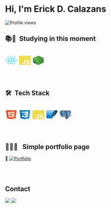 <h1 align="left">Hi, I'm Erick D. Calazans</h1>
<p align="left"> <img src="https://komarev.com/ghpvc/?username=ecalazans&color=yellow" alt="Profile views" /></p>

## 📚📖 &nbsp;Studying in this moment
<div style="display: inline_block"><br>
  <img align="center" alt="Ecalazans-React" height="30" width="40" src="https://raw.githubusercontent.com/devicons/devicon/master/icons/react/react-original.svg">
  <img align="center" alt="Ecalazans-Js" height="30" width="40" src="https://raw.githubusercontent.com/devicons/devicon/master/icons/javascript/javascript-plain.svg">
  <img align="center" alt="Ecalazans-Nodejs" height="30" width="40" src="https://raw.githubusercontent.com/devicons/devicon/master/icons/nodejs/nodejs-original.svg">
</div>
  
<br><br>

## 🛠 &nbsp;Tech Stack
<div style="display: inline_block"><br>
  <img align="center" alt="Ecalazans-HTML" height="30" width="40" src="https://raw.githubusercontent.com/devicons/devicon/master/icons/html5/html5-original.svg">
  <img align="center" alt="Ecalazans-CSS" height="30" width="40" src="https://raw.githubusercontent.com/devicons/devicon/master/icons/css3/css3-original.svg">
  <img align="center" alt="Ecalazans-Js" height="30" width="40" src="https://raw.githubusercontent.com/devicons/devicon/master/icons/javascript/javascript-plain.svg">
  <img align="center" alt="Ecalazans-Js" height="30" width="40" src="https://raw.githubusercontent.com/devicons/devicon/master/icons/sqlite/sqlite-original.svg">
  <img align="center" alt="Ecalazans-Js" height="30" width="40" src="https://raw.githubusercontent.com/devicons/devicon/master/icons/postgresql/postgresql-original.svg">
</div>

<br><br>

## 👨🏽‍💻 &nbsp; Simple portfolio page
📍 [![Portfolio](https://img.shields.io/badge/🔗-Acessar-blue?style=for-the-badge)](https://inprofile.netlify.app/)


<br></br>
<!--
## ⚙️ &nbsp;GitHub Analytics
<p align="left">
  <img width="531em" src="https://github-readme-stats.vercel.app/api?username=ecalazans&show_icons=true&theme=github_dark" alt="erick d. calazans stats"/>
  <img width="404em" src="https://github-readme-stats.vercel.app/api/top-langs/?username=ecalazans&layout=compact&theme=github_dark" alt="erick d. calazans most languages"/>
</p>


<br><br>
-->

## Contact

<div>
  <a href = "mailto:erickdcalazans@gmail.com"><img src="https://img.shields.io/badge/-Gmail-%23333?style=for-the-badge&logo=gmail&logoColor=white" target="_blank"></a>
  <a href="https://instagram.com/erick.calazans" target="_blank"><img src="https://img.shields.io/badge/-Instagram-%23E4405F?style=for-the-badge&logo=instagram&logoColor=white" target="_blank"></a>
</div>
